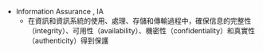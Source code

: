 


- Information Assurance , IA
  - 在資訊和資訊系統的使用、處理、存儲和傳輸過程中，確保信息的完整性（integrity）、可用性（availability）、機密性（confidentiality）和真實性（authenticity）得到保護
